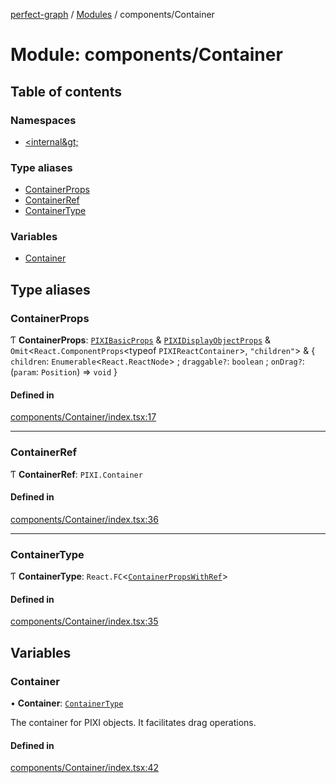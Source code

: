 [perfect-graph](../README.md) / [Modules](../modules.md) / components/Container

# Module: components/Container

## Table of contents

### Namespaces

- [&lt;internal\&gt;](components_Container._internal_.md)

### Type aliases

- [ContainerProps](components_Container#containerprops)
- [ContainerRef](components_Container#containerref)
- [ContainerType](components_Container#containertype)

### Variables

- [Container](components_Container#container)

## Type aliases

### ContainerProps

Ƭ **ContainerProps**: [`PIXIBasicProps`](components_Container._internal_#pixibasicprops) & [`PIXIDisplayObjectProps`](components_Container._internal_#pixidisplayobjectprops) & `Omit`<`React.ComponentProps`<typeof `PIXIReactContainer`\>, `"children"`\> & { `children`: `Enumerable`<`React.ReactNode`\> ; `draggable?`: `boolean` ; `onDrag?`: (`param`: `Position`) => `void` }

#### Defined in

[components/Container/index.tsx:17](https://github.com/MaastrichtU-IDS/perfect-graph/blob/7784cd6/src/components/Container/index.tsx#L17)

---

### ContainerRef

Ƭ **ContainerRef**: `PIXI.Container`

#### Defined in

[components/Container/index.tsx:36](https://github.com/MaastrichtU-IDS/perfect-graph/blob/7784cd6/src/components/Container/index.tsx#L36)

---

### ContainerType

Ƭ **ContainerType**: `React.FC`<[`ContainerPropsWithRef`](components_Container._internal_#containerpropswithref)\>

#### Defined in

[components/Container/index.tsx:35](https://github.com/MaastrichtU-IDS/perfect-graph/blob/7784cd6/src/components/Container/index.tsx#L35)

## Variables

### Container

• **Container**: [`ContainerType`](components_Container#containertype)

The container for PIXI objects. It facilitates drag operations.

#### Defined in

[components/Container/index.tsx:42](https://github.com/MaastrichtU-IDS/perfect-graph/blob/7784cd6/src/components/Container/index.tsx#L42)

